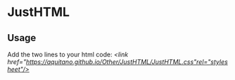 # JustHTML

## **Usage** ##
Add the two lines to your html code:
  *<link href="https://aquitano.github.io/Other/JustHTML/JustHTML.css"rel="stylesheet"/>*
  *<script src="https://aquitano.github.io/Other/JustHTML/JustHTML.js"></script>*
